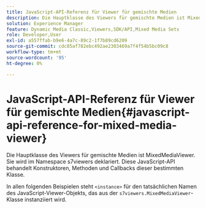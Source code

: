 ```yaml
---
title: JavaScript-API-Referenz für Viewer für gemischte Medien
description: Die Hauptklasse des Viewers für gemischte Medien ist MixedMediaViewer. Sie wird im Namespace s7viewers deklariert. Diese JavaScript-API behandelt Konstruktoren, Methoden und Callbacks dieser bestimmten Klasse.
solution: Experience Manager
feature: Dynamic Media Classic,Viewers,SDK/API,Mixed Media Sets
role: Developer,User
exl-id: a557ffab-b9e6-4a7c-89c2-1f7b89cd6209
source-git-commit: cdc85af782ebc492ae2303469a7f4f54b5bc09c8
workflow-type: tm+mt
source-wordcount: '95'
ht-degree: 0%

---
```


# JavaScript-API-Referenz für Viewer für gemischte Medien{#javascript-api-reference-for-mixed-media-viewer}

Die Hauptklasse des Viewers für gemischte Medien ist MixedMediaViewer. Sie wird im Namespace s7viewers deklariert. Diese JavaScript-API behandelt Konstruktoren, Methoden und Callbacks dieser bestimmten Klasse.

In allen folgenden Beispielen steht `<instance>` für den tatsächlichen Namen des JavaScript-Viewer-Objekts, das aus der `s7viewers.MixedMediaViewer`-Klasse instanziiert wird.
